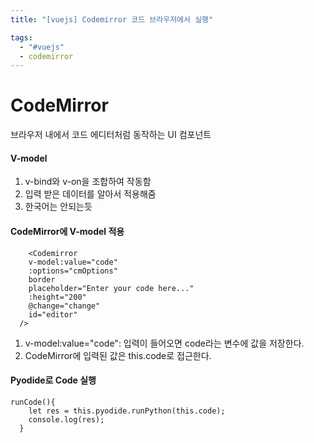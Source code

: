 ```yaml
---
title: "[vuejs] Codemirror 코드 브라우저에서 실행"

tags:
  - "#vuejs"
  - codemirror
---
```

# CodeMirror
브라우저 내에서 코드 에디터처럼 동작하는 UI 컴포넌트

#### V-model
1. v-bind와 v-on을 조합하여 작동함
2. 입력 받은 데이터를 알아서 적용해줌
3. 한국어는 안되는듯

#### CodeMirror에 V-model 적용
```
    <Codemirror
    v-model:value="code"
    :options="cmOptions"
    border
    placeholder="Enter your code here..."
    :height="200"
    @change="change"
    id="editor"
  />
```

1. v-model:value="code": 입력이 들어오면 code라는 변수에 값을 저장한다.
2. CodeMirror에 입력된 값은 this.code로 접근한다.

#### Pyodide로 Code 실행

```
runCode(){
    let res = this.pyodide.runPython(this.code);
    console.log(res);
  }
```

